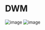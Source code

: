 # DWM
![image](https://github.com/aquaverso2077/dots/assets/149948716/2de7a980-4ea5-4b24-93cf-8d4f05dc80b6)
![image](https://github.com/aquaverso2077/dots/assets/149948716/a285458d-2f84-4a61-a34e-2b465ab00afa)
